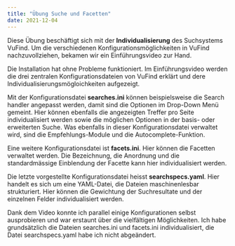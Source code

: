 ```yaml
---
title: "Übung Suche und Facetten"
date: 2021-12-04
---
```

Diese Übung beschäftigt sich mit der **Individualisierung** des Suchsystems VuFind. Um die verschiedenen Konfigurationsmöglichkeiten in VuFind nachzuvollziehen, bekamen wir ein Einführungsvideo zur Hand. 

Die Installation hat ohne Probleme funktioniert. Im Einführungsvideo werden die drei zentralen Konfigurationsdateien von VuFind erklärt und dere Individualisierungsmögloichkeiten aufgezeigt.

Mit der Konfigurationsdatei **searches.ini** können beispielsweise die Search handler angepasst werden, damit sind die Optionen im Drop-Down Menü gemeint. Hier können ebenfalls die angezeigten Treffer pro Seite individualisiert werden sowie die möglichen Optionen in der basis- oder erweiterten Suche. Was ebenfalls in dieser Konfigurationsdatei verwaltet wird, sind die Empfehlungs-Module und die Autocomplete-Funktion. 

Eine weitere Konfigurationsdatei ist **facets.ini**. Hier können die Facetten verwaltet werden. Die Bezeichnung, die Anordnung und die standardmässige Einblendung der Facette kann hier individualisiert werden. 

Die letzte vorgestellte Konfigurationsdatei heisst **searchspecs.yaml**. Hier handelt es sich um eine YAML-Datei, die Dateien maschinenlesbar strukturiert. Hier können die Gewichtung der Suchresultate und der einzelnen Felder individualisiert werden. 

Dank dem Video konnte ich parallel einige Konfigurationen selbst ausprobieren und war erstaunt über die vielfältigen Möglichkeiten. Ich habe grundsätzlich die Dateien searches.ini und facets.ini individualisiert, die Datei searchspecs.yaml habe ich nicht abgeändert. 
